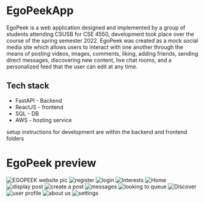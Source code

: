 # EgoPeekApp
EgoPeek is a web application designed and implemented by a group of students attending CSUSB for CSE 4550, development took place over the course
of the spring semester 2022. EgoPeek was created as a mock social media site which allows users to interact with one another through the means of
posting videos, images, comments, liking, adding friends, sending direct messages, discovering new content, live chat rooms, and a personalized feed 
that the user can edit at any time.

## Tech stack
<ul>
  <li>
    FastAPI - Backend    
  </li>  
  <li>
    ReactJS - frontend
  </li>
  <li>
    SQL - DB
  </li>
  <li>
    AWS - hosting service
  </li>
</ul>

setup instructions for development are within the backend and frontend folders

# EgoPeek preview
![EGOPEEK website pic](https://user-images.githubusercontent.com/54603983/168037290-cbdaebc0-6bb1-4e8a-b73e-293f4e134e73.png)
![register](https://user-images.githubusercontent.com/54603983/168038399-c9a8d168-e2b2-4b87-99f6-39549cbc4a9e.png)
![login](https://user-images.githubusercontent.com/54603983/168037398-9d9c7fa3-fad8-4cf0-a70e-01db6a40d625.png)
![Interests](https://user-images.githubusercontent.com/54603983/168037404-187710f5-086e-4c7f-8fae-35e94d6a3bef.png)
![Home](https://user-images.githubusercontent.com/54603983/168037429-446f7c7a-3dd6-4e43-ad2c-0a498bf2c397.png)
![display post](https://user-images.githubusercontent.com/54603983/168037563-5e71e5a1-a2dc-4800-8eee-d479be562374.png)
![create a post](https://user-images.githubusercontent.com/54603983/168037539-705dfc41-b3db-470b-8fb4-b5f1ddd393a1.png)
![messages](https://user-images.githubusercontent.com/54603983/168038561-162502d7-25ab-4ea1-b1dd-5daa6a4b2df6.png)
![looking to queue](https://user-images.githubusercontent.com/54603983/168037639-9a05de8d-a69b-4f21-8329-405f859a5910.png)
![Discover](https://user-images.githubusercontent.com/54603983/168037884-7afff55a-0464-479c-bc3f-4cec8caf306a.png)
![user profile](https://user-images.githubusercontent.com/54603983/168039825-7649e8b5-0492-46c3-bb3e-2bf19f42716f.png)
![about us](https://user-images.githubusercontent.com/54603983/168037760-040c40e2-f01a-445c-bd22-24a33b816fff.png)
![settings](https://user-images.githubusercontent.com/54603983/168038605-44883e4c-2373-4dce-b7f5-df5208ee02f3.png)
